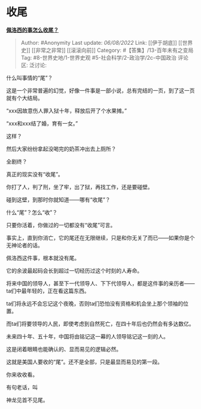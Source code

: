 # 收尾
[**佩洛西的事怎么收尾？**](https://afdian.net/p/296f8684144511ed9d7352540025c377)

> Author: #Anonymity
> Last update: *06/08/2022*
> Link: [[伊于胡底]] [[世界史]] [[非常之非常]] [[滚滚向前]]
> Category: #【答集】/13-百年未有之变局
> Tag:  #8-世界史地/1-世界史观 #5-社会科学/2-政治学/2c-中国政治
> 评论区:
> 泛讨论:

什么叫事情的“尾”？

这是一个非常普遍的幻觉，好像一件事是一部小说，总有完结的一页，到了这一页就有个大结局。

“xxx因故意伤人罪入狱十年，释放后开了个水果摊。”

“xxx和xxx结了婚，育有一女。”

这样？

然后大家纷纷拿起没喝完的奶茶冲出去上厕所？

全剧终？

真正的现实没有“收尾”。

你打了人，判了刑，坐了牢，出了狱，再找工作，还是要碰壁。

碰到这壁，到那时你就知道——哪有“收尾”？

什么“尾”？怎么“收”？

只要你活着，你做过的一切都没有“收尾”可言。

事实上，直到你消亡，它的尾还在无限继续，只是和你无关了而已——如果你是个无神论者的话。

佩洛西这件事，根本就没有尾。

它的余波最起码会长到超过一切经历过这个时刻的人寿命。

将来中国的领导人，甚至下一代领导人、下下代领导人，都是这件事的亲历者——ta们中最年轻的，正在看这篇东西。

ta们将永远不会忘记这个夜晚，否则ta们恐怕没有资格和机会坐上那个领袖的位置。

而ta们将要领导的人民，即使考虑到自然死亡，在四十年后也仍然会有多达数亿。

未来四十年、五十年，中国将由铭记这一幕的人领导铭记这一刻的人。

这是闭着眼睛也能确认的、显而易见的逻辑必然。

这就是美国人要收的“尾”。还不是全部，只是最显而易见的第一段。

你来收收看。

有句老话，叫

神龙见首不见尾。

